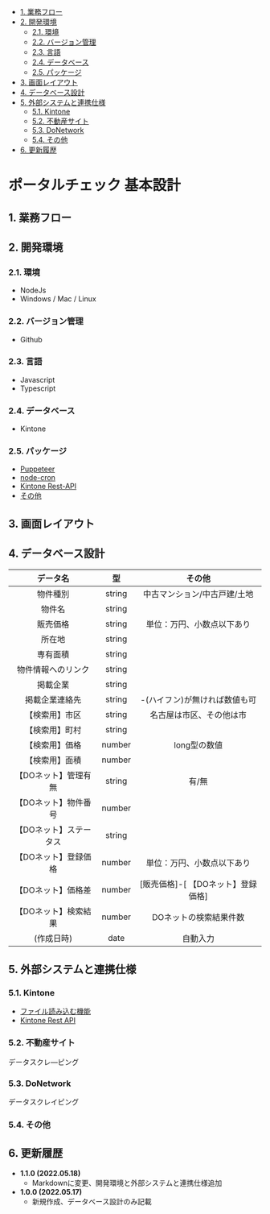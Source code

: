 - [1. 業務フロー](#1-業務フロー)
- [2. 開発環境](#2-開発環境)
  - [2.1. 環境](#21-環境)
  - [2.2. バージョン管理](#22-バージョン管理)
  - [2.3. 言語](#23-言語)
  - [2.4. データベース](#24-データベース)
  - [2.5. パッケージ](#25-パッケージ)
- [3. 画面レイアウト](#3-画面レイアウト)
- [4. データベース設計](#4-データベース設計)
- [5. 外部システムと連携仕様](#5-外部システムと連携仕様)
  - [5.1. Kintone](#51-kintone)
  - [5.2. 不動産サイト](#52-不動産サイト)
  - [5.3. DoNetwork](#53-donetwork)
  - [5.4. その他](#54-その他)
- [6. 更新履歴](#6-更新履歴)

# ポータルチェック 基本設計 <!-- omit in toc -->

##  1. 業務フロー

##  2. 開発環境
### 2.1. 環境
- NodeJs
- Windows / Mac / Linux
### 2.2. バージョン管理
 - Github
### 2.3. 言語
 - Javascript
 - Typescript
### 2.4. データベース
- Kintone
### 2.5. パッケージ
- [Puppeteer](https://github.com/puppeteer/puppeteer)
- [node-cron](https://github.com/node-cron/node-cron)
- [Kintone Rest-API](https://github.com/kintone/js-sdk/blob/master/packages/rest-api-client/docs/record.md)
- [その他](https://github.com/Lorenzras/yumetetsu-cron/blob/main/package.json)

## 3. 画面レイアウト


## 4. データベース設計
**データ名**|**型**|**その他**
:-----:|:-----:|:-----:
物件種別|string|中古マンション/中古戸建/土地
物件名|string|
販売価格|string|単位：万円、小数点以下あり
所在地|string|
専有面積|string|
物件情報へのリンク|string|
掲載企業|string|
掲載企業連絡先|string|-(ハイフン)が無ければ数値も可
【検索用】市区|string|名古屋は市区、その他は市
【検索用】町村|string|
【検索用】価格|number|long型の数値
【検索用】面積|number|
【DOネット】管理有無|string|有/無
【DOネット】物件番号|number|
【DOネット】ステータス|string|
【DOネット】登録価格|number|単位：万円、小数点以下あり
【DOネット】価格差|number|[販売価格]-[ 【DOネット】登録価格]
【DOネット】検索結果|number|DOネットの検索結果件数
(作成日時)|date|自動入力

## 5. 外部システムと連携仕様
### 5.1. Kintone
- [ファイル読み込む機能](https://jp.cybozu.help/k/ja/user/using_app/import_records/import_csv.html)
- [Kintone Rest API](https://github.com/kintone/js-sdk/blob/master/packages/rest-api-client/docs/record.md)
### 5.2. 不動産サイト
データスクレ―ピング

### 5.3. DoNetwork
データスクレイピング

### 5.4. その他

## 6. 更新履歴

- **1.1.0 (2022.05.18)**
  - Markdownに変更、開発環境と外部システムと連携仕様追加
- **1.0.0 (2022.05.17)**
  - 新規作成、データベース設計のみ記載